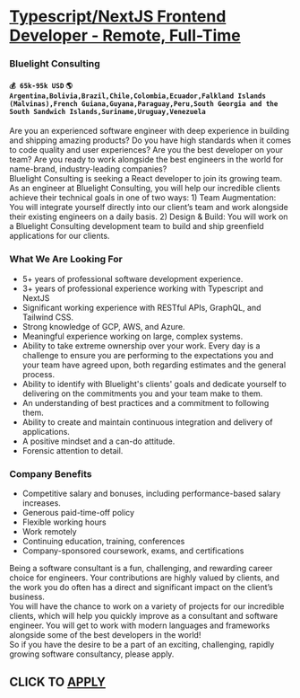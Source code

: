 # [Typescript/NextJS Frontend Developer - Remote, Full-Time](https://www.remotewlb.com/apply/typescript-nextjs-frontend-developer-remote-full-time)  
### Bluelight Consulting  
#### `💰 65k-95k USD` `🌎 Argentina,Bolivia,Brazil,Chile,Colombia,Ecuador,Falkland Islands (Malvinas),French Guiana,Guyana,Paraguay,Peru,South Georgia and the South Sandwich Islands,Suriname,Uruguay,Venezuela`  
Are you an experienced software engineer with deep experience in building and shipping amazing products? Do you have high standards when it comes to code quality and user experiences? Are you the best developer on your team? Are you ready to work alongside the best engineers in the world for name-brand, industry-leading companies?  
Bluelight Consulting is seeking a React developer to join its growing team.  
As an engineer at Bluelight Consulting, you will help our incredible clients achieve their technical goals in one of two ways: 1) Team Augmentation: You will integrate yourself directly into our client’s team and work alongside their existing engineers on a daily basis. 2) Design & Build: You will work on a Bluelight Consulting development team to build and ship greenfield applications for our clients.

### What We Are Looking For

  * 5+ years of professional software development experience.
  * 3+ years of professional experience working with Typescript and NextJS
  * Significant working experience with RESTful APIs, GraphQL, and Tailwind CSS.
  * Strong knowledge of GCP, AWS, and Azure.
  * Meaningful experience working on large, complex systems.
  * Ability to take extreme ownership over your work. Every day is a challenge to ensure you are performing to the expectations you and your team have agreed upon, both regarding estimates and the general process.
  * Ability to identify with Bluelight's clients' goals and dedicate yourself to delivering on the commitments you and your team make to them.
  * An understanding of best practices and a commitment to following them.
  * Ability to create and maintain continuous integration and delivery of applications.
  * A positive mindset and a can-do attitude.
  * Forensic attention to detail.

### Company Benefits

  * Competitive salary and bonuses, including performance-based salary increases.
  * Generous paid-time-off policy
  * Flexible working hours
  * Work remotely
  * Continuing education, training, conferences
  * Company-sponsored coursework, exams, and certifications

Being a software consultant is a fun, challenging, and rewarding career choice for engineers. Your contributions are highly valued by clients, and the work you do often has a direct and significant impact on the client’s business.  
You will have the chance to work on a variety of projects for our incredible clients, which will help you quickly improve as a consultant and software engineer. You will get to work with modern languages and frameworks alongside some of the best developers in the world!  
So if you have the desire to be a part of an exciting, challenging, rapidly growing software consultancy, please apply.  
## CLICK TO [APPLY](https://www.remotewlb.com/apply/typescript-nextjs-frontend-developer-remote-full-time)

